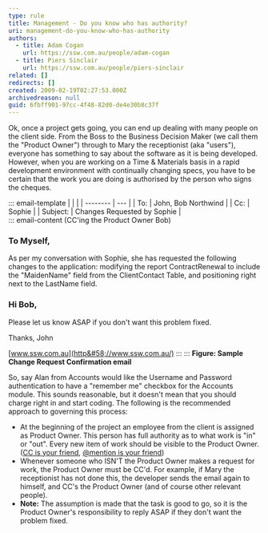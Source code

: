 ```yaml
---
type: rule
title: Management - Do you know who has authority?
uri: management-do-you-know-who-has-authority
authors:
  - title: Adam Cogan
    url: https://ssw.com.au/people/adam-cogan
  - title: Piers Sinclair
    url: https://ssw.com.au/people/piers-sinclair
related: []
redirects: []
created: 2009-02-19T02:27:53.000Z
archivedreason: null
guid: 6fbff901-97cc-4f48-82d0-de4e30b8c37f
---
```


Ok, once a project gets going, you can end up dealing with many people on the client side. From the Boss to the Business Decision Maker (we call them the "Product Owner") through to Mary the receptionist (aka "users"), everyone has something to say about the software as it is being developed. However, when you are working on a Time & Materials basis in a rapid development environment with continually changing specs, you have to be certain that the work you are doing is authorised by the person who signs the cheques.

<!--endintro-->


::: email-template
|          |     |
| -------- | --- |
| To:      | John, Bob Northwind |
| Cc:      | Sophie |
| Subject: | Changes Requested by Sophie |  
::: email-content
(CC'ing the Product Owner Bob)
### To Myself,

As per my conversation with Sophie, she has requested the following changes to the application: modifying the report ContractRenewal to include the "MaidenName" field from the ClientContact Table, and positioning right next to the LastName field.

### Hi Bob,

Please let us know ASAP if you don't want this problem fixed.

Thanks,
John

[www.ssw.com.au](http&#58;//www.ssw.com.au/)
:::
:::
 **Figure: Sample Change Request Confirmation email** 

So, say Alan from Accounts would like the Username and Password authentication to have a "remember me" checkbox for the Accounts module. This sounds reasonable, but it doesn't mean that you should charge right in and start coding.
The following is the recommended approach to governing this process:

* At the beginning of the project an employee from the client is assigned as Product Owner. This person has full authority as to what work is "in" or "out". Every new item of work should be visible to the Product Owner. ([CC is your friend](/cc-the-client-whenever-possible), [@mention is your friend](/when-you-use-mentions-in-a-pbi))
* Whenever someone who ISN'T the Product Owner makes a request for work, the Product Owner must be CC'd. For example, if Mary the receptionist has not done this, the developer sends the email again to himself, and CC's the Product Owner (and of course other relevant people).
* **Note:** The assumption is made that the task is good to go, so it is the Product Owner's responsibility to reply ASAP if they don't want the problem fixed.
